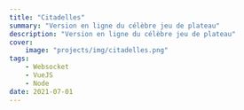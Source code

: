 ```yaml
---
title: "Citadelles"
summary: "Version en ligne du célèbre jeu de plateau"
description: "Version en ligne du célèbre jeu de plateau"
cover:
    image: "projects/img/citadelles.png"
tags:
    - Websocket
    - VueJS
    - Node
date: 2021-07-01
---
```

